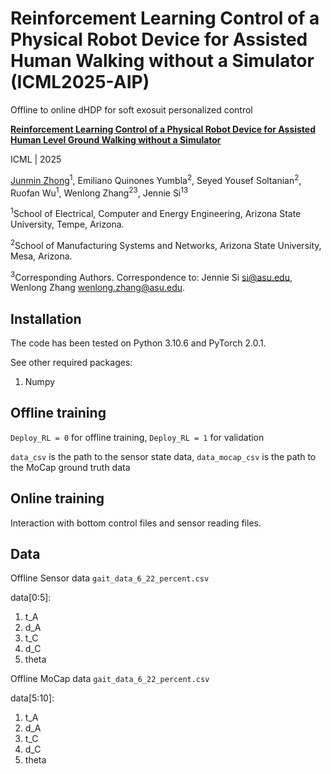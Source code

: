 # Reinforcement Learning Control of a Physical Robot Device for Assisted Human Walking without a Simulator (ICML2025-AIP)
Offline to online dHDP for soft exosuit personalized control

**[Reinforcement Learning Control of a Physical Robot Device for Assisted Human Level Ground Walking without a Simulator](https://icml.cc/virtual/2025/poster/43549)**

ICML | 2025

[Junmin Zhong](https://scholar.google.com/citations?user=uVv_eWQAAAAJ&hl=en&oi=ao)<sup>1</sup>, Emiliano Quinones Yumbla<sup>2</sup>, Seyed Yousef Soltanian<sup>2</sup>,   Ruofan Wu<sup>1</sup>, Wenlong Zhang<sup>2</sup><sup>3</sup>, Jennie Si<sup>1</sup><sup>3</sup>

<sup>1</sup>School of Electrical, Computer and Energy Engineering, Arizona State University, Tempe, Arizona. 

<sup>2</sup>School of Manufacturing Systems and Networks, Arizona State University, Mesa, Arizona.

<sup>3</sup>Corresponding Authors. Correspondence to: Jennie Si <si@asu.edu>, Wenlong Zhang <wenlong.zhang@asu.edu>.

## Installation

The code has been tested on Python 3.10.6 and PyTorch 2.0.1. 

See other required packages:
  1. Numpy


## Offline training


```Deploy_RL = 0``` for offline training, ```Deploy_RL = 1``` for validation

```data_csv``` is the path to the sensor state data, ```data_mocap_csv``` is the path to the MoCap ground truth data

## Online training

Interaction with bottom control files and sensor reading files.

## Data

Offline Sensor data ```gait_data_6_22_percent.csv```

  data[0:5]:
  1. t_A
  2. d_A
  3. t_C
  4. d_C
  5. theta
     
Offline MoCap data ```gait_data_6_22_percent.csv```

  data[5:10]:
  1. t_A
  2. d_A
  3. t_C
  4. d_C
  5. theta
